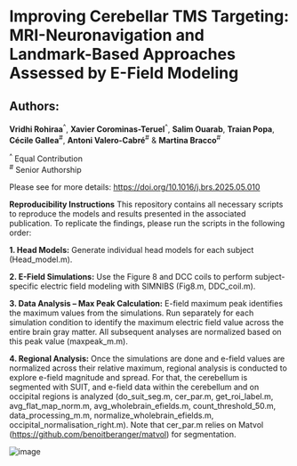 # **Improving Cerebellar TMS Targeting: MRI-Neuronavigation and Landmark-Based Approaches Assessed by E-Field Modeling**

## Authors:
**Vridhi Rohiraa**<sup>^</sup>, **Xavier Corominas-Teruel**<sup>^</sup>, **Salim Ouarab**, **Traian Popa**, **Cécile Gallea**<sup>#</sup>, **Antoni Valero-Cabré**<sup>#</sup> & **Martina Bracco**<sup>#</sup>

<sup>^</sup> Equal Contribution  
<sup>#</sup> Senior Authorship

Please see for more details: https://doi.org/10.1016/j.brs.2025.05.010

**Reproducibility Instructions**
This repository contains all necessary scripts to reproduce the models and results presented in the associated publication. To replicate the findings, please run the scripts in the following order:

**1. Head Models:** Generate individual head models for each subject (Head_model.m).

**2. E-Field Simulations:** Use the Figure 8 and DCC coils to perform subject-specific electric field modeling with SIMNIBS (Fig8.m, DDC_coil.m).

**3. Data Analysis – Max Peak Calculation:** E-field maximum peak identifies the maximum values from the simulations. Run separately for each simulation condition to identify the maximum electric field value across the entire brain gray matter. All subsequent analyses are normalized based on this peak value (maxpeak_m.m).

**4. Regional Analysis:** Once the simulations are done and e-field values are normalized across their relative maximum, regional analysis is conducted to explore e-field magnitude and spread. For that, the cerebellum is segmented with SUIT, and e-field data within the cerebellum and on occipital regions is analyzed (do_suit_seg.m, cer_par.m, get_roi_label.m, avg_flat_map_norm.m, avg_wholebrain_efields.m, count_threshold_50.m, data_processing_m.m, normalize_wholebrain_efields.m, occipital_normalisation_right.m). Note that cer_par.m relies on Matvol (https://github.com/benoitberanger/matvol) for segmentation.



![image](https://github.com/user-attachments/assets/40c5281c-a092-4d59-85ca-7c901cf94f42)
